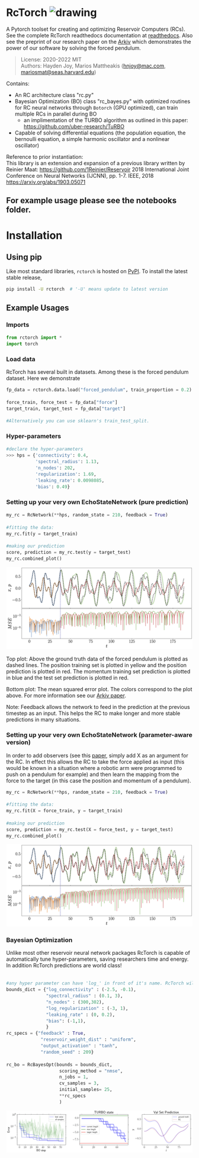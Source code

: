 RcTorch <img src="https://github.com/blindedjoy/RcTorch/blob/master/fig/png/rctorch_logo.png?raw=true" alt="drawing" style="width:200px;"/> 
=========
A Pytorch toolset for creating and optimizing Reservoir Computers (RCs). 
See the complete RcTorch readthedocs documentation at [readthedocs](https://rctorch.readthedocs.io/en/latest/).
Also see the preprint of our research paper on the [Arkiv](https://arxiv.org/abs/2207.05870) which demonstrates the power of our software by solving the forced pendulum.

>License: 2020-2022 MIT  
>Authors: Hayden Joy, Marios Mattheakis (hnjoy@mac.com, mariosmat@seas.harvard.edu)




Contains:
- An RC architecture class "rc.py"
- Bayesian Optimization (BO) class "rc_bayes.py" with optimized routines for RC neural networks through `Botorch` (GPU optimized), can train multiple RCs in parallel during BO
  - an implimentation of the TURBO algorithm as outlined in this paper: https://github.com/uber-research/TuRBO
- Capable of solving differential equations (the population equation, the bernoulli equation, a simple harmonic oscillator and a nonlinear oscillator)

Reference to prior instantiation:  
This library is an extension and expansion of a previous library written by Reinier Maat: https://github.com/1Reinier/Reservoir
2018 International Joint Conference on Neural Networks (IJCNN), pp. 1-7. IEEE, 2018  
https://arxiv.org/abs/1903.05071

## For example usage please see the notebooks folder.

# Installation

## Using pip

Like most standard libraries, `rctorch` is hosted on [PyPI](https://pypi.org/project/RcTorch/). To install the latest stable release, 

```bash
pip install -U rctorch  # '-U' means update to latest version
```
## Example Usages

### Imports

```python
from rctorch import *
import torch
```

### Load data

RcTorch has several built in datasets. Among these is the forced pendulum dataset. Here we demonstrate
```python
fp_data = rctorch.data.load("forced_pendulum", train_proportion = 0.2)

force_train, force_test = fp_data["force"]
target_train, target_test = fp_data["target"]

#Alternatively you can use sklearn's train_test_split.
```

### Hyper-parameters


```python
#declare the hyper-parameters
>>> hps = {'connectivity': 0.4,
           'spectral_radius': 1.13,
           'n_nodes': 202,
           'regularization': 1.69,
           'leaking_rate': 0.0098085,
           'bias': 0.49}
```

### Setting up your very own EchoStateNetwork (pure prediction)

```python
my_rc = RcNetwork(**hps, random_state = 210, feedback = True)

#fitting the data:
my_rc.fit(y = target_train)

#making our prediction
score, prediction = my_rc.test(y = target_test)
my_rc.combined_plot()

```

![](https://github.com/blindedjoy/RcTorch/blob/master/fig/png/traj_1.png?raw=true)

Top plot: Above the ground truth data of the forced pendulum is plotted as dashed lines. The position training set is plotted in yellow and the position prediction is plotted in red. The momentum training set prediction is plotted in blue and the test set prediction is plotted in red.

Bottom plot: The mean squared error plot. The colors correspond to the plot above. For more information see our [Arkiv paper](https://arxiv.org/abs/2207.05870). 


Note: Feedback allows the network to feed in the prediction at the previous timestep as an input. This helps the RC to make longer and more stable predictions in many situations.

### Setting up your very own EchoStateNetwork (parameter-aware version)

In order to add observers (see this [paper](https://aip.scitation.org/doi/abs/10.1063/1.4979665), simply add X as an argument for the RC. In effect this allows the RC to take the force applied as input (this would be known in a situation where a robotic arm were programmed to push on a pendulum for example) and then learn the mapping from the force to the target (in this case the position and momentum of a pendulum).

```python
my_rc = RcNetwork(**hps, random_state = 210, feedback = True)

#fitting the data:
my_rc.fit(X = force_train, y = target_train)

#making our prediction
score, prediction = my_rc.test(X = force_test, y = target_test)
my_rc.combined_plot()

```

![](https://github.com/blindedjoy/RcTorch/blob/master/fig/png/traj_2.png?raw=true)

### Bayesian Optimization

Unlike most other reservoir neural network packages RcTorch is capable of automatically tune hyper-parameters, saving researchers time and energy. In addition RcTorch predictions are world class!

```python

#any hyper parameter can have 'log_' in front of it's name. RcTorch will interpret this properly. 
bounds_dict = {"log_connectivity" : (-2.5, -0.1), 
               "spectral_radius" : (0.1, 3),
               "n_nodes" : (300,302),
               "log_regularization" : (-3, 1),
               "leaking_rate" : (0, 0.2),
               "bias": (-1,1),
               }
rc_specs = {"feedback" : True,
             "reservoir_weight_dist" : "uniform",
             "output_activation" : "tanh",
             "random_seed" : 209}

rc_bo = RcBayesOpt(bounds = bounds_dict, 
                    scoring_method = "nmse",
                    n_jobs = 1,
                    cv_samples = 3,
                    initial_samples= 25,
                    **rc_specs
                    )
```

![](https://github.com/blindedjoy/RcTorch/blob/master/fig/png/BO.png?raw=true)

